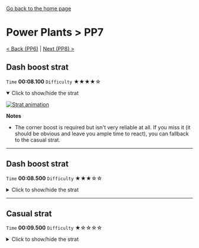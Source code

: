 [Go back to the home page](https://github.com/Doublevil/scbspeedrun)

# Power Plants > PP7

[< Back (PP6)](https://github.com/Doublevil/scbspeedrun/blob/main/levels/pp/PP6.md) | [Next (PP8) >](https://github.com/Doublevil/scbspeedrun/blob/main/levels/pp/PP8.md)

## Dash boost strat

`Time` **00:08.100** `Difficulty` ★★★★☆
<details open>
  <summary>Click to show/hide the strat</summary>

  [![Strat animation](https://github.com/Doublevil/scbspeedrun/blob/main/media/levels/pp/PP7_DashBoost.webp)](https://github.com/Doublevil/scbspeedrun/blob/main/media/levels/pp/PP7_DashBoost.mp4)

  **Notes**
  - The corner boost is required but isn't very reliable at all. If you miss it (it should be obvious and leave you ample time to react), you can fallback to the casual strat.
</details>

---
## Dash boost strat

`Time` **00:08.500** `Difficulty` ★★★☆☆
<details>
  <summary>Click to show/hide the strat</summary>

  [![Strat animation](https://github.com/Doublevil/scbspeedrun/blob/main/media/levels/pp/PP7_GrappleBoost.webp)](https://github.com/Doublevil/scbspeedrun/blob/main/media/levels/pp/PP7_GrappleBoost.mp4)

  **Notes**
  - This is almost the same as the dash boost strat, it still works with a corner boost. It's a bit more consistent and almost as fast, but it's less obvious to see if you are going to get it or if you should fallback to the casual strat.
</details>

---
## Casual strat

`Time` **00:09.500** `Difficulty` ★☆☆☆☆
<details>
  <summary>Click to show/hide the strat</summary>

  [![Strat animation](https://github.com/Doublevil/scbspeedrun/blob/main/media/levels/pp/PP7_CasualStrat.webp)](https://github.com/Doublevil/scbspeedrun/blob/main/media/levels/pp/PP7_CasualStrat.mp4)

  **Notes**
  - This strat can be used as a fallback if you miss the corner boost to fly over the glitch labyrinth.
</details>
